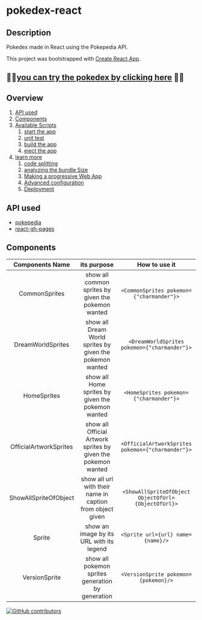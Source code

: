 # pokedex-react

## Description

Pokedex made in React using the Pokepedia API.

This project was bootstrapped with [Create React App](https://github.com/facebook/create-react-app).

## 🚀🚀[you can try the pokedex by clicking here](https://im-rises.github.io/pokedex-react/) 🚀🚀


## Overview

1. [API used](#api-used)
2. [Components](#components)
3. [Available Scripts](#available-scripts)
    1. [start the app](#yarn-start)
    2. [unit test](#yarn-test)
    3. [build the app](#yarn-build)
    4. [eject the app](#yarn-eject)
4. [learn more](#learn-more)
    1. [code splitting](#code-splitting)
    2. [analyzing the bundle Size](#analyzing-the-bundle-size)
    3. [Making a progressive Web App](#making-a-progressive-web-app)
    4. [Advanced configuration](#advanced-configuration)
    5. [Deployment](#deployment)

## API used

- [pokepedia](https://pokeapi.co)
- [react-gh-pages](https://github.com/gitname/react-gh-pages)

## Components

|    Components Name     |                          its purpose                          |                    How to use it                    |
|:----------------------:|:-------------------------------------------------------------:|:---------------------------------------------------:|
|     CommonSprites      |      show all common sprites by given the pokemon wanted      |      `<CommonSprites pokemon={"charmander"}>`       |
|   DreamWorldSprites    |   show all Dream World sprites by given the pokemon wanted    |    `<DreamWorldSprites pokemon={"charmander"}>`     |
|      HomeSprites       |       show all Home sprites by given the pokemon wanted       |       `<HomeSprites pokemon={"charmander"}>`        |
| OfficialArtworkSprites | show all Official Artwork sprites by given the pokemon wanted |  `<OfficialArtworkSprites pokemon={"charmander"}>`  |
| ShowAllSpriteOfObject  |   show all url with their name in caption from object given   | `<ShowAllSpriteOfObject ObjectOfUrl={ObjectOfUrl}>` |
|         Sprite         |           show an image by its URL with its legend            |          `<Sprite url={url} name={name}/>`          |
|     VersionSprite      |       show all pokemon sprites generation by generation       |        `<VersionSprite pokemon={pokemon}/>`         |

<!--
## Available Scripts

In the project directory, you can run:

### `yarn start`

Runs the app in the development mode.\
Open [http://localhost:3000](http://localhost:3000) to view it in your browser.

The page will reload when you make changes.\
You may also see any lint errors in the console.

### `yarn test`

Launches the test runner in the interactive watch mode.\
See the section about [running tests](https://facebook.github.io/create-react-app/docs/running-tests) for more
information.

### `yarn build`

Builds the app for production to the `build` folder.\
It correctly bundles React in production mode and optimizes the build for the best performance.

The build is minified and the filenames include the hashes.\
Your app is ready to be deployed!

See the section about [deployment](https://facebook.github.io/create-react-app/docs/deployment) for more information.

### `yarn eject`

**Note: this is a one-way operation. Once you `eject`, you can't go back!**

If you aren't satisfied with the build tool and configuration choices, you can `eject` at any time. This command will
remove the single build dependency from your project.

Instead, it will copy all the configuration files and the transitive dependencies (webpack, Babel, ESLint, etc) right
into your project so you have full control over them. All of the commands except `eject` will still work, but they will
point to the copied scripts so you can tweak them. At this point you're on your own.

You don't have to ever use `eject`. The curated feature set is suitable for small and middle deployments, and you
shouldn't feel obligated to use this feature. However we understand that this tool wouldn't be useful if you couldn't
customize it when you are ready for it.

## Learn More

You can learn more in
the [Create React App documentation](https://facebook.github.io/create-react-app/docs/getting-started).

To learn React, check out the [React documentation](https://reactjs.org/).

### Code Splitting

This section has moved
here: [https://facebook.github.io/create-react-app/docs/code-splitting](https://facebook.github.io/create-react-app/docs/code-splitting)

### Analyzing the Bundle Size

This section has moved
here: [https://facebook.github.io/create-react-app/docs/analyzing-the-bundle-size](https://facebook.github.io/create-react-app/docs/analyzing-the-bundle-size)

### Making a Progressive Web App

This section has moved
here: [https://facebook.github.io/create-react-app/docs/making-a-progressive-web-app](https://facebook.github.io/create-react-app/docs/making-a-progressive-web-app)

### Advanced Configuration

This section has moved
here: [https://facebook.github.io/create-react-app/docs/advanced-configuration](https://facebook.github.io/create-react-app/docs/advanced-configuration)

### Deployment

This section has moved
here: [https://facebook.github.io/create-react-app/docs/deployment](https://facebook.github.io/create-react-app/docs/deployment)

### `npm run build` fails to minify

This section has moved
here: [https://facebook.github.io/create-react-app/docs/troubleshooting#npm-run-build-fails-to-minify](https://facebook.github.io/create-react-app/docs/troubleshooting#npm-run-build-fails-to-minify)
-->
[![GitHub contributors](https://contrib.rocks/image?repo=Im-Rises/pokedex-react)](https://github.com/Im-Rises/pokedex-react/graphs/contributors)
